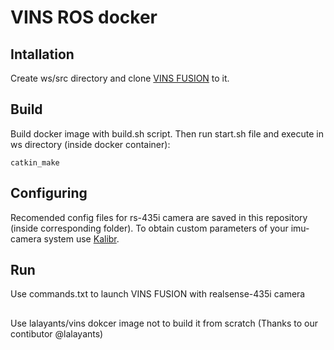 # VINS ROS docker
## Intallation
Create ws/src directory and clone [VINS FUSION](https://github.com/HKUST-Aerial-Robotics/VINS-Fusion) to it.
## Build
Build docker image with build.sh script.
Then run start.sh file and execute in ws directory (inside docker container):
```
catkin_make
```
## Configuring
Recomended config files for rs-435i camera are saved in this repository (inside corresponding folder).
To obtain custom parameters of your imu-camera system use [Kalibr](https://github.com/ethz-asl/kalibr).
## Run
Use commands.txt to launch VINS FUSION with realsense-435i camera

##
Use lalayants/vins dokcer image not to build it from scratch (Thanks to our contibutor @lalayants)
